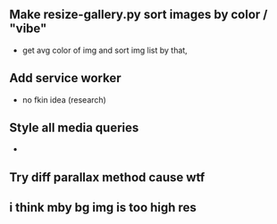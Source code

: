 ## Make resize-gallery.py sort images by color / "vibe"
- get avg color of img and sort img list by that, 

## Add service worker 
- no fkin idea (research)

## Style all media queries
- 

## Try diff parallax method cause wtf

## i think mby bg img is too high res